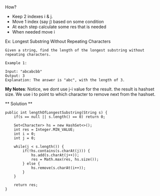 How? 

* Keep 2 indexes i & j. 
* Move 1 index (say j) based on some condition
* At each step calculate some res that is needed
* When needed move i

Ex: Longest Substring Without Repeating Characters

```
Given a string, find the length of the longest substring without repeating characters.

Example 1:

Input: "abcabcbb"
Output: 3 
Explanation: The answer is "abc", with the length of 3. 
```

**My Notes**: Notice, we dont use j-i value for the result. the result is hashset size.
We use i to point to which character to remove next from the hashset. 


** Solution ** 

```
public int lengthOfLongestSubstring(String s) {
    if(s == null || s.length() == 0) return 0;

    Set<Character> hs = new HashSet<>();
    int res = Integer.MIN_VALUE;
    int i = 0;
    int j = 0;

    while(j < s.length()) {
        if(!hs.contains(s.charAt(j))) {
            hs.add(s.charAt(j++));
            res = Math.max(res, hs.size());
        } else {
            hs.remove(s.charAt(i++));
        }
    }

    return res;
}
```    

